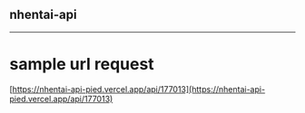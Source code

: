 ## nhentai-api
---
# sample url request

[https://nhentai-api-pied.vercel.app/api/177013](https://nhentai-api-pied.vercel.app/api/177013)

